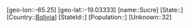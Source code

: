 ﻿---
location: [-19.03333,-65.25]
type: City
tags:
- geo/City


SpocWebEntityId: 35912
isDeleted: false
confidential: public

---
[geo-lon::-65.25]
[geo-lat::-19.03333]
[name::Sucre]
[State::]
[Country::[Bolivia](geo/Continent/South-America/Bolivia.md)]
[StateId::]
[Population::]
[Unknown::32]


